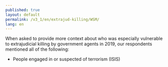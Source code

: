 ```yaml
---
published: true
layout: default
permalink: /v3_1/en/extrajud-killing/WSM/
lang: en
---
```

When asked to provide more context about who was especially vulnerable to extrajudicial killing by government agents in 2019, our respondents mentioned all of the following:  
- People engaged in or suspected of terrorism (ISIS)
